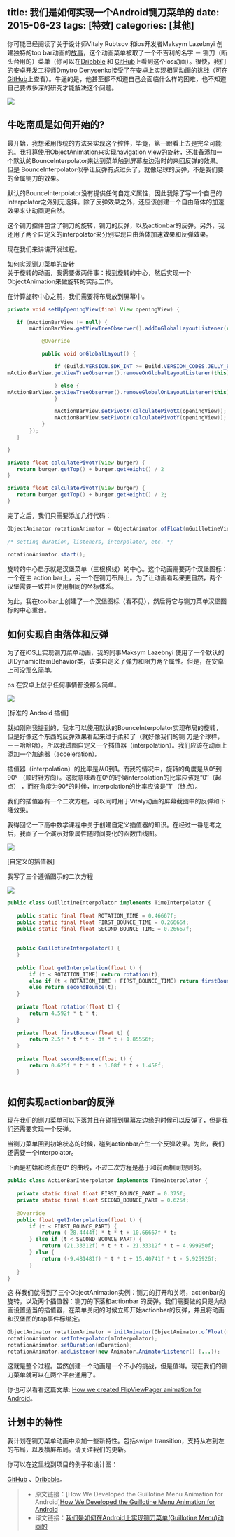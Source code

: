 title: 我们是如何实现一个Android铡刀菜单的
date: 2015-06-23
tags: [特效]
categories: [其他]
---

你可能已经阅读了关于设计师Vitaly Rubtsov 和ios开发者Maksym Lazebnyi 创建独特的top bar动画的[故事](http://yalantis.com/blog/how-we-created-guillotine-menu-animation/)，这个动画菜单被取了一个不吉利的名字 － 铡刀（断头台用的）菜单（你可以在[Dribbble](https://dribbble.com/shots/2018249-Guillotine-Menu?list=users&offset=11) 和 [GitHub](https://github.com/Yalantis/GuillotineMenu)上看到这个ios动画）。很快，我们的安卓开发工程师Dmytro Denysenko接受了在安卓上实现相同动画的挑战（可在[GitHub](https://github.com/Yalantis/GuillotineMenu-Android)上查看）。牛逼的是，他甚至都不知道自己会面临什么样的困难，也不知道自己要做多深的研究才能解决这个问题。
<!--more-->
![](http://www.jcodecraeer.com/uploads/20150618/1434565628830943.gif)

## 牛吃南瓜是如何开始的?

最开始，我想采用传统的方法来实现这个控件，毕竟，第一眼看上去是完全可能的。我打算使用ObjectAnimation来实现navigation view的旋转，还准备添加一个默认的BounceInterpolator来达到菜单触到屏幕左边沿时的来回反弹的效果。但是 BounceInterpolator似乎让反弹有点过头了，就像足球的反弹，不是我们要的金属铡刀的效果。

默认的BounceInterpolator没有提供任何自定义属性，因此我除了写一个自己的interpolator之外别无选择。除了反弹效果之外，还应该创建一个自由落体的加速效果来让动画更自然。

这个铡刀控件包含了铡刀的旋转，铡刀的反弹，以及actionbar的反弹。另外，我还用了两个自定义的interpolator来分别实现自由落体加速效果和反弹效果。

现在我们来讲讲开发过程。

如何实现铡刀菜单的旋转  
 关于旋转的动画，我需要做两件事：找到旋转的中心，然后实现一个ObjectAnimation来做旋转的实际工作。

在计算旋转中心之前，我们需要将布局放到屏幕中。
```java
private void setUpOpeningView(final View openingView) {

   if (mActionBarView != null) {
       mActionBarView.getViewTreeObserver().addOnGlobalLayoutListener(new ViewTreeObserver.OnGlobalLayoutListener() {

           @Override

           public void onGlobalLayout() {

               if (Build.VERSION.SDK_INT >= Build.VERSION_CODES.JELLY_BEAN) {
mActionBarView.getViewTreeObserver().removeOnGlobalLayoutListener(this);

               } else {
mActionBarView.getViewTreeObserver().removeGlobalOnLayoutListener(this);
               }

               mActionBarView.setPivotX(calculatePivotX(openingView));
               mActionBarView.setPivotY(calculatePivotY(openingView));
           }
       });
   }

}

private float calculatePivotY(View burger) {
   return burger.getTop() + burger.getHeight() / 2
}

private float calculatePivotY(View burger) {
   return burger.getTop() + burger.getHeight() / 2;
}

```

完了之后，我们只需要添加几行代码：

```java
ObjectAnimator rotationAnimator = ObjectAnimator.ofFloat(mGuillotineView, "rotation", GUILLOTINE_OPENED_ANGLE, GUILLOTINE_CLOSED_ANGLE);
 
/* setting duration, listeners, interpolator, etc. */
 
rotationAnimator.start();
```

旋转的中心启示就是汉堡菜单（三根横线）的中心。这个动画需要两个汉堡图标：一个在主 action bar上，另一个在铡刀布局上。为了让动画看起来更自然，两个汉堡需要一致并且使用相同的坐标体系。

为此，我在toolbar上创建了一个汉堡图标（看不见），然后将它与铡刀菜单汉堡图标的中心重合。

## 如何实现自由落体和反弹

为了在iOS上实现铡刀菜单动画，我的同事Maksym Lazebnyi 使用了一个默认的UIDynamicItemBehavior类，该类自定义了弹力和阻力两个属性。但是，在安卓上可没那么简单。

ps 在安卓上似乎任何事情都没那么简单。

![](http://www.jcodecraeer.com/uploads/20150618/1434565654842777.jpg)

[标准的 Android 插值]

就如刚刚我提到的，我本可以使用默认的BounceInterpolator实现布局的旋转，但是好像这个东西的反弹效果看起来过于柔和了（就好像我们的铡 刀是个球样，－－哈哈哈）。所以我试图自定义一个插值器（interpolation）。我们应该在动画上添加一个加速器（acceleration）。

插值器（interpolation）的比率是从0到1。而我的情况中，旋转的角度是从0°到 90° （顺时针方向）。这就意味着在0°的时候interpolation的比率应该是”0″（起点） ，而在角度为90°的时候，interpolation的比率应该是”1″（终点）。

我们的插值器有一个二次方程，可以同时用于Vitaly动画的屏幕截图中的反弹和下降效果。

我得回忆一下高中数学课程中关于创建自定义插值器的知识。在经过一番思考之后，我画了一个演示对象属性随时间变化的函数曲线图。

![](http://www.jcodecraeer.com/uploads/20150618/1434566628217826.png)

[自定义的插值器]

我写了三个遵循图示的二次方程

![](http://www.jcodecraeer.com/uploads/allimg/150618/0S3251H3-0.png)
```java
public class GuillotineInterpolator implements TimeInterpolator {
 
   public static final float ROTATION_TIME = 0.46667f;
   public static final float FIRST_BOUNCE_TIME = 0.26666f;
   public static final float SECOND_BOUNCE_TIME = 0.26667f;
 
 
   public GuillotineInterpolator() {
   }
 
   public float getInterpolation(float t) {
       if (t < ROTATION_TIME) return rotation(t);
       else if (t < ROTATION_TIME + FIRST_BOUNCE_TIME) return firstBounce(t);
       else return secondBounce(t);
   }
 
   private float rotation(float t) {
       return 4.592f * t * t;
   }
 
   private float firstBounce(float t) {
       return 2.5f * t * t - 3f * t + 1.85556f;
   }
 
   private float secondBounce(float t) {
       return 0.625f * t * t - 1.08f * t + 1.458f;
   }
 
```

## 如何实现actionbar的反弹

现在我们的铡刀菜单可以下落并且在碰撞到屏幕左边缘的时候可以反弹了，但是我们还需要实现一个反弹。

当铡刀菜单回到初始状态的时候，碰到actionbar产生一个反弹效果。为此，我们还需要一个interpolator。

下面是初始和终点在0° 的曲线，不过二次方程是基于和前面相同规则的。
```java
public class ActionBarInterpolator implements TimeInterpolator {
 
   private static final float FIRST_BOUNCE_PART = 0.375f;
   private static final float SECOND_BOUNCE_PART = 0.625f;
 
   @Override
   public float getInterpolation(float t) {
       if (t < FIRST_BOUNCE_PART) {
           return (-28.4444f) * t * t + 10.66667f * t;
       } else if (t < SECOND_BOUNCE_PART) {
           return (21.33312f) * t * t - 21.33312f * t + 4.999950f;
       } else {
           return (-9.481481f) * t * t + 15.40741f * t - 5.925926f;
       }
   }
}
```

这 样我们就得到了三个ObjectAnimation实例：铡刀的打开和关闭，actionbar的旋转，以及两个插值器：铡刀的下落和actionbar 的反弹。我们需要做的只是为动画设置适当的插值器，在菜单关闭的时候立即开始actionbar的反弹，并且将动画和汉堡图的tap事件标绑定。
```java 
ObjectAnimator rotationAnimator = initAnimator(ObjectAnimator.ofFloat(mGuillotineView, ROTATION, GUILLOTINE_CLOSED_ANGLE, GUILLOTINE_OPENED_ANGLE));
rotationAnimator.setInterpolator(mInterpolator);
rotationAnimator.setDuration(mDuration);
rotationAnimator.addListener(new Animator.AnimatorListener() {...});
```

这就是整个过程。虽然创建一个动画是一个不小的挑战，但是值得。现在我们的铡刀菜单就可以在两个平台通用了。

你也可以看看这篇文章: [How we created FlipViewPager animation for Android](http://yalantis.com/blog/how-we-created-flip-view-pager-animation-on-android/)。

## 计划中的特性

我计划在铡刀菜单动画中添加一些新特性。包括swipe transition，支持从右到左的布局，以及横屏布局。请关注我们的更新。

你可以在这里找到项目的例子和设计图：

[GitHub](https://github.com/Yalantis/GuillotineMenu-Android) 、[Dribbble](https://dribbble.com/shots/2018249-Guillotine-Menu?list=users&offset=11)。

> *   原文链接：[How We Developed the Guillotine Menu Animation for Android][How We Developed the Guillotine Menu Animation for Android](http://yalantis.com/blog/how-we-developed-the-guillotine-menu-animation-for-android/?utm_source=github)
> *  译文链接：[我们是如何在Android上实现铡刀菜单(Guillotine Menu)动画的](http://www.jcodecraeer.com/a/anzhuokaifa/androidkaifa/2015/0618/3086.html)
